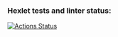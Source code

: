 ### Hexlet tests and linter status:
[![Actions Status](https://github.com/Gromozeko/frontend-project-44/actions/workflows/hexlet-check.yml/badge.svg)](https://github.com/Gromozeko/frontend-project-44/actions)